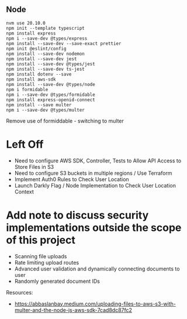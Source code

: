 ## Node

```
nvm use 20.10.0
npm init --template typescript
npm install express
npm i --save-dev @types/express
npm install --save-dev --save-exact prettier
npm init @eslint/config
npm install --save-dev nodemon
npm install --save-dev jest
npm install --save-dev @types/jest
npm install --save-dev ts-jest
npm install dotenv --save
npm install aws-sdk
npm install --save-dev @types/node
npm i formidable
npm i --save-dev @types/formidable
npm install express-openid-connect
npm install --save multer
npm i --save-dev @types/multer
```

Remove use of formiddable - switching to multer

# Left Off

- Need to configure AWS SDK, Controller, Tests to Allow API Access to Store Files in S3
- Need to configure S3 buckets in multiple regions / Use Terraform
- Implement Auth0 Rules to Check User Location
- Launch Darkly Flag / Node Implementation to Check User Location Context

# Add note to discuss security implementations outside the scope of this project

- Scanning file uploads
- Rate limiting upload routes
- Advanced user validation and dynamically connecting documents to user
- Randomly generated document IDs

Resources:

- https://abbaslanbay.medium.com/uploading-files-to-aws-s3-with-multer-and-the-node-js-aws-sdk-7cad8dc87fc2
